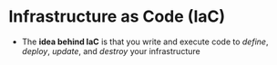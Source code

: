 # Infrastructure as Code (IaC)

-  The **idea behind IaC** is that you write and execute code to *define*, *deploy*, *update*, and *destroy* your infrastructure
